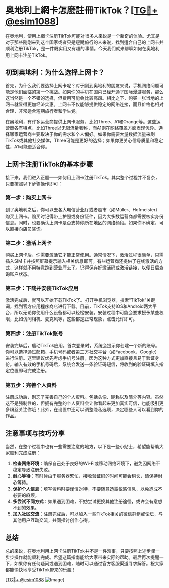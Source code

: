 # 奥地利上網卡怎麽註冊TikTok？[[TG💪+ @esim1088](https://t.me/s/esim1088)]

在奥地利，使用上網卡注册TikTok可能对很多人来说是一个新奇的体验。尤其是对于那些刚刚来到这个国家或者只是短期旅行的人来说，找到适合自己的上网卡并顺利注册TikTok，是一件既实用又有趣的事情。今天我们就来聊聊如何在奥地利用上网卡注册TikTok。

## 初到奥地利：为什么选择上网卡？

首先，为什么我们要选择上网卡呢？对于刚到奥地利的朋友来说，手机网络问题可能是他们面临的第一个挑战。如果你的手机在国内已经开通了国际漫游服务，那么这当然是一个不错的选择，但费用可能会比较高昂。相比之下，购买一张当地的上网卡就显得更加经济实惠。上网卡不仅能够提供稳定的网络连接，而且价格也相对合理，非常适合短期旅行者和学生党。

在奥地利，有许多运营商提供上网卡服务，比如Three、A1和Orange等。这些运营商各有特点，比如Three以无限流量著称，而A1则在网络覆盖方面表现优异。选择哪家运营商主要取决于你的需求和个人偏好。如果你需要大量数据流量来刷TikTok或其他社交媒体，Three可能是更好的选择；如果你更关心信号质量和稳定性，A1可能更适合你。

## 上网卡注册TikTok的基本步骤

接下来，我们进入正题——如何用上网卡注册TikTok。其实整个过程并不复杂，只要按照以下步骤操作即可：

### 第一步：购买上网卡

到了奥地利之后，你可以去各大电信营业厅或者超市（如Müller、Hofmeister）购买上网卡。购买时记得带上护照或身份证件，因为大多数运营商都需要核实身份信息。同时，也要确认上网卡是否支持你所在地区的网络频段。如果你不确定，可以直接向店员咨询。

### 第二步：激活上网卡

购买上网卡后，你需要激活它才能正常使用。通常情况下，激活过程很简单，只需插入SIM卡并按照屏幕提示输入相关信息即可。有些运营商还提供了在线激活的方式，这样就不用特意跑到营业厅去了。记得保存好激活码或激活链接，以便日后查询账户状态。

### 第三步：下载并安装TikTok应用

激活完成后，就可以开始下载TikTok了。打开手机浏览器，搜索“TikTok”关键词，找到官方应用程序商店进行下载。目前，TikTok支持iOS和Android两大平台，所以无论你使用什么设备都可以轻松安装。安装过程中可能会要求授予某些权限，比如访问相机、麦克风等，这些都是正常现象，点击允许即可。

### 第四步：注册TikTok账号

安装完毕后，启动TikTok应用。首次登录时，系统会提示你创建一个新的账号。你可以选择通过邮箱、手机号码或者第三方社交平台（如Facebook、Google）进行注册。这里建议优先考虑手机号注册，因为这种方式更加直接且易于验证身份。输入有效的手机号码后，系统会发送一条验证码短信，将收到的验证码填入指定位置即可完成注册。

### 第五步：完善个人资料

注册成功后，别忘了完善自己的个人资料。包括头像、昵称以及简介等内容。虽然这不是强制性的，但拥有完整的个人资料会让你看起来更加真实可信，也能吸引更多粉丝关注你哦！此外，在设置中还可以调整隐私选项，决定哪些人可以看到你的作品。

## 注意事项与技巧分享

当然，在整个过程中也有一些需要注意的地方，以下是一些小贴士，希望能帮助大家顺利完成注册：

1. **检查网络环境**：确保自己处于良好的Wi-Fi或移动网络环境下，避免因网络不稳定导致注册失败。
2. **耐心等待**：有时候由于服务器繁忙，接收验证码的时间可能会稍长，请保持耐心等待。
3. **保护个人信息**：填写资料时要谨慎对待，不要随意透露敏感信息，以免造成不必要的麻烦。
4. **多尝试不同方式**：如果遇到困难，不妨尝试更换其他注册途径，或许会有意想不到的效果。
5. **加入社区交流**：注册完成后，可以加入一些TikTok相关的微信群组或论坛，与其他用户互动交流，共同探讨创作心得。

## 总结

总的来说，在奥地利用上网卡注册TikTok并不是一件难事，只要按照上述步骤一步步操作就能顺利完成。希望这篇指南能给大家带来实际的帮助。最后再次提醒一下，如果你有任何疑问或遇到困难，随时可以通过官方客服渠道寻求解答。祝大家都能愉快地享受TikTok带来的乐趣！

[[TG💪+ @esim1088](https://t.me/s/esim1088) ![Image](https://i.postimg.cc/4NQfJmqS/Snipaste-2025-05-13-00-14-12.png)]